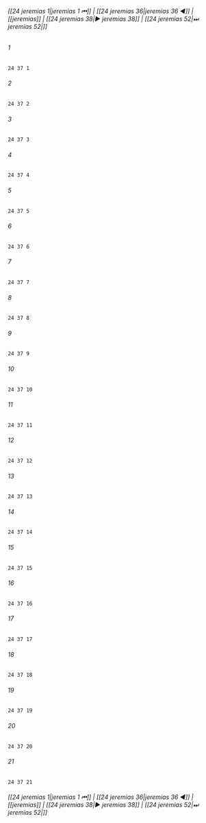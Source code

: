
###### [[24 jeremias 1|jeremias 1 ⏮]] | [[24 jeremias 36|jeremias 36 ◀]] | [[jeremias]] | [[24 jeremias 38|▶ jeremias 38]] | [[24 jeremias 52|⏭ jeremias 52|]]

###### 1
``` verse
24 37 1 
```
###### 2
``` verse
24 37 2 
```
###### 3
``` verse
24 37 3 
```
###### 4
``` verse
24 37 4 
```
###### 5
``` verse
24 37 5 
```
###### 6
``` verse
24 37 6 
```
###### 7
``` verse
24 37 7 
```
###### 8
``` verse
24 37 8 
```
###### 9
``` verse
24 37 9 
```
###### 10
``` verse
24 37 10 
```
###### 11
``` verse
24 37 11 
```
###### 12
``` verse
24 37 12 
```
###### 13
``` verse
24 37 13 
```
###### 14
``` verse
24 37 14 
```
###### 15
``` verse
24 37 15 
```
###### 16
``` verse
24 37 16 
```
###### 17
``` verse
24 37 17 
```
###### 18
``` verse
24 37 18 
```
###### 19
``` verse
24 37 19 
```
###### 20
``` verse
24 37 20 
```
###### 21
``` verse
24 37 21 
```

###### [[24 jeremias 1|jeremias 1 ⏮]] | [[24 jeremias 36|jeremias 36 ◀]] | [[jeremias]] | [[24 jeremias 38|▶ jeremias 38]] | [[24 jeremias 52|⏭ jeremias 52|]]

